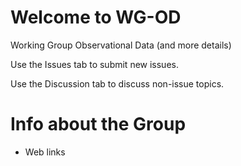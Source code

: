 # Welcome to WG-OD
Working Group Observational Data (and more details)

Use the Issues tab to submit new issues.

Use the Discussion tab to discuss non-issue topics.

# Info about the Group
- Web links
